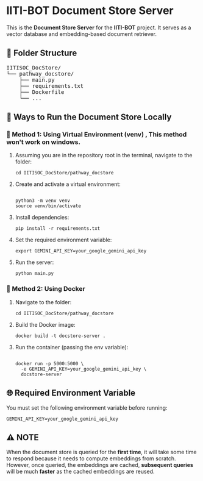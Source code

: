 <h1>IITI-BOT Document Store Server</h1>

<p>This is the <strong>Document Store Server</strong> for the <strong>IITI-BOT</strong> project. It serves as a vector database and embedding-based document retriever.</p>

<h2>📁 Folder Structure</h2>
<pre>
IITISOC_DocStore/
└── pathway_docstore/
    ├── main.py
    ├── requirements.txt
    ├── Dockerfile
    └── ...
</pre>

<h2>🚀 Ways to Run the Document Store Locally</h2>

<h3>📌 Method 1: Using Virtual Environment (venv) , This method won't work on windows. </h3>
<ol>
  <li>Assuming you are in the repository root in the terminal, navigate to the folder:</li>
  <pre><code>cd IITISOC_DocStore/pathway_docstore</code></pre>

  <li>Create and activate a virtual environment:</li>
  <pre><code>
python3 -m venv venv
source venv/bin/activate    
</code></pre>

  <li>Install dependencies:</li>
  <pre><code>pip install -r requirements.txt</code></pre>

  <li>Set the required environment variable:</li>
  <pre><code>export GEMINI_API_KEY=your_google_gemini_api_key</code></pre>

  <li>Run the server:</li>
  <pre><code>python main.py</code></pre>
</ol>

<h3>🐳 Method 2: Using Docker</h3>
<ol>
  <li>Navigate to the folder:</li>
  <pre><code>cd IITISOC_DocStore/pathway_docstore</code></pre>

  <li>Build the Docker image:</li>
  <pre><code>docker build -t docstore-server .</code></pre>

  <li>Run the container (passing the env variable):</li>
  <pre><code>
docker run -p 5000:5000 \
  -e GEMINI_API_KEY=your_google_gemini_api_key \
  docstore-server
</code></pre>
</ol>

<h2>🌐 Required Environment Variable</h2>
<p>
You must set the following environment variable before running:
</p>
<pre><code>GEMINI_API_KEY=your_google_gemini_api_key</code></pre>

<h2>⚠️ NOTE</h2>
<p>
When the document store is queried for the <strong>first time</strong>, it will take some time to respond because it needs to compute embeddings from scratch. However, once queried, the  embeddings are cached, <strong>subsequent queries</strong> will be much <strong>faster</strong> as the cached embeddings are reused.
</p>
